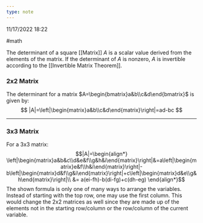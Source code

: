 ```yaml
---
type: note
---
```

11/17/2022 18:22

  #math 

The determinant of a square [[Matrix]] $A$ is a scalar value derived from the elements of the matrix. If the determinant of $A$ is nonzero, $A$ is invertible according to the [[Invertible Matrix Theorem]]. 

### 2x2 Matrix
The determinant for a matrix $A=\begin{bmatrix}a&b\\c&d\end{bmatrix}$ is given by:
$$
|A|=\left|\begin{matrix}a&b\\c&d\end{matrix}\right|=ad-bc
$$

---

### 3x3 Matrix
For a 3x3 matrix:
$$|A|=\begin{align*}
\left|\begin{matrix}a&b&c\\d&e&f\\g&h&i\end{matrix}\right|&=a\left|\begin{matrix}e&f\\h&i\end{matrix}\right|-b\left|\begin{matrix}d&f\\g&i\end{matrix}\right|+c\left|\begin{matrix}d&e\\g&h\end{matrix}\right|\\
&= a(ei-fh)-b(di-fg)+c(dh-eg)
\end{align*}$$
The shown formula is only one of many ways to arrange the variables. Instead of starting with the top row, one may use the first column. This would change the 2x2 matrices as well since they are made up of the elements not in the starting row/column or the row/column of the current variable.